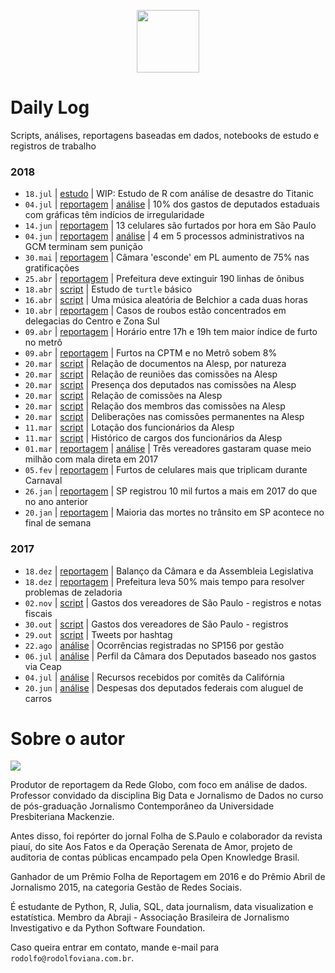 <p align="center"><img src="http://simpleicon.com/wp-content/uploads/Calendar-1.png" alt="" width="100" /></p>

# Daily Log

Scripts, análises, reportagens baseadas em dados, notebooks de estudo e registros de trabalho

### 2018

* `18.jul` | [estudo](https://github.com/rodolfo-viana/dailylog/blob/master/notebooks/WIP___2018-07-18-titanic_disaster.R) | WIP: Estudo de R com análise de desastre do Titanic
* `04.jul` | [reportagem](https://globoplay.globo.com/v/6849804/programa/) | [análise](https://github.com/rodolfo-viana/dailylog/blob/master/notebooks/2018-05-12-graficas_deputados.ipynb) | 10% dos gastos de deputados estaduais com gráficas têm indícios de irregularidade
* `14.jun` | [reportagem](https://globoplay.globo.com/v/6810205/programa/) | 13 celulares são furtados por hora em São Paulo
* `04.jun` | [reportagem](https://globoplay.globo.com/v/6784525/programa/) | [análise](https://github.com/rodolfo-viana/dailylog/blob/master/notebooks/2018-04-17-gcm-sindicancias-inqueritos.ipynb) | 4 em 5 processos administrativos na GCM terminam sem punição
* `30.mai` | [reportagem](https://globoplay.globo.com/v/6774532/programa/) | Câmara 'esconde' em PL aumento de 75% nas gratificações
* `25.abr` | [reportagem](https://globoplay.globo.com/v/6688759/programa/) | Prefeitura deve extinguir 190 linhas de ônibus
* `18.abr` | [script](https://github.com/rodolfo-viana/dailylog/blob/master/scripts/turtling.py) | Estudo de `turtle` básico
* `16.abr` | [script](https://github.com/rodolfo-viana/dailylog/blob/master/scripts/belchior.py) | Uma música aleatória de Belchior a cada duas horas
* `10.abr` | [reportagem](https://globoplay.globo.com/v/6651908/programa/) | Casos de roubos estão concentrados em delegacias do Centro e Zona Sul
* `09.abr` | [reportagem](https://globoplay.globo.com/v/6648976/programa/) | Horário entre 17h e 19h tem maior índice de furto no metrô
* `09.abr` | [reportagem](https://globoplay.globo.com/v/6647496/programa/) | Furtos na CPTM e no Metrô sobem 8%
* `20.mar` | [script](https://github.com/rodolfo-viana/dailylog/blob/master/scripts/alesp_natureza_doc.py) | Relação de documentos na Alesp, por natureza
* `20.mar` | [script](https://github.com/rodolfo-viana/dailylog/blob/master/scripts/alesp_comissao_permanente_reuniao.py) | Relação de reuniões das comissões na Alesp
* `20.mar` | [script](https://github.com/rodolfo-viana/dailylog/blob/master/scripts/alesp_comissao_permanente_presenca.py) | Presença dos deputados nas comissões na Alesp
* `20.mar` | [script](https://github.com/rodolfo-viana/dailylog/blob/master/scripts/alesp_comissao.py) | Relação de comissões na Alesp
* `20.mar` | [script](https://github.com/rodolfo-viana/dailylog/blob/master/scripts/alesp_comissao_membro.py) | Relação dos membros das comissões na Alesp
* `20.mar` | [script](https://github.com/rodolfo-viana/dailylog/blob/master/scripts/alesp_comissao_permanente_deliberacao.py) | Deliberações nas comissões permanentes na Alesp
* `11.mar` | [script](https://github.com/rodolfo-viana/dailylog/blob/master/scripts/alesp_funcionario_lotacao.py) | Lotação dos funcionários da Alesp
* `11.mar` | [script](https://github.com/rodolfo-viana/dailylog/blob/master/scripts/alesp_funcionario_cargo.py) | Histórico de cargos dos funcionários da Alesp
* `01.mar` | [reportagem](https://globoplay.globo.com/v/6543894/programa/) | [análise](https://github.com/rodolfo-viana/dailylog/blob/master/notebooks/2018-02-24-vereadores_correios.ipynb) | Três vereadores gastaram quase meio milhão com mala direta em 2017
* `05.fev` | [reportagem](https://globoplay.globo.com/v/6477808/programa/) | Furtos de celulares mais que triplicam durante Carnaval
* `26.jan` | [reportagem](https://globoplay.globo.com/v/6452520/) | SP registrou 10 mil furtos a mais em 2017 do que no ano anterior
* `20.jan` | [reportagem](https://globoplay.globo.com/v/6436485/) | Maioria das mortes no trânsito em SP acontece no final de semana

### 2017

* `18.dez` | [reportagem](https://globoplay.globo.com/v/6365526/) | Balanço da Câmara e da Assembleia Legislativa
* `18.dez` | [reportagem](https://globoplay.globo.com/v/6364186/) | Prefeitura leva 50% mais tempo para resolver problemas de zeladoria
* `02.nov` | [script](https://github.com/rodolfo-viana/dailylog/blob/master/scripts/vereadores_sp_gastos_v2.py) | Gastos dos vereadores de São Paulo - registros e notas fiscais
* `30.out` | [script](https://github.com/rodolfo-viana/dailylog/blob/master/scripts/vereadores_sp_gastos_v1.py) | Gastos dos vereadores de São Paulo - registros
* `29.out` | [script](https://github.com/rodolfo-viana/dailylog/blob/master/scripts/twitter_hashtag_scraping.py) | Tweets por hashtag
* `22.ago` | [análise](https://github.com/rodolfo-viana/dailylog/blob/master/notebooks/2017-08-22-atendimentos_sp156.ipynb) | Ocorrências registradas no SP156 por gestão
* `06.jul` | [análise](https://github.com/rodolfo-viana/dailylog/blob/master/notebooks/2017-07-06-profile_on_congresspersons.ipynb) | Perfil da Câmara dos Deputados baseado nos gastos via Ceap
* `04.jul` | [análise](https://github.com/rodolfo-viana/dailylog/blob/master/notebooks/2017-07-04-supporting_vs_opposing.ipynb) | Recursos recebidos por comitês da Califórnia
* `20.jun` | [análise](https://github.com/rodolfo-viana/dailylog/blob/master/notebooks/2017-06-20-expenses_on_car_rental.ipynb) | Despesas dos deputados federais com aluguel de carros

# Sobre o autor

![](https://i.imgur.com/MJQNRLk.jpg)

Produtor de reportagem da Rede Globo, com foco em análise de dados. Professor convidado da disciplina Big Data e Jornalismo de Dados no curso de pós-graduação Jornalismo Contemporâneo da Universidade Presbiteriana Mackenzie.

Antes disso, foi repórter do jornal Folha de S.Paulo e colaborador da revista piauí, do site Aos Fatos e da Operação Serenata de Amor, projeto de auditoria de contas públicas encampado pela Open Knowledge Brasil.

Ganhador de um Prêmio Folha de Reportagem em 2016 e do Prêmio Abril de Jornalismo 2015, na categoria Gestão de Redes Sociais. 

É estudante de Python, R, Julia, SQL, data journalism, data visualization e estatística. Membro da Abraji - Associação Brasileira de Jornalismo Investigativo e da Python Software Foundation.

Caso queira entrar em contato, mande e-mail para `rodolfo@rodolfoviana.com.br`.
